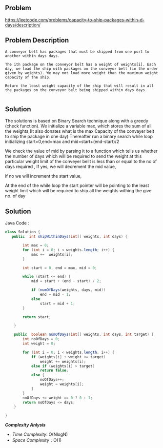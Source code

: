 ## Problem

https://leetcode.com/problems/capacity-to-ship-packages-within-d-days/description/

## Problem Description

```
A conveyor belt has packages that must be shipped from one port to another within days days.

The ith package on the conveyor belt has a weight of weights[i]. Each day, we load the ship with packages on the conveyor belt (in the order given by weights). We may not load more weight than the maximum weight capacity of the ship.

Return the least weight capacity of the ship that will result in all the packages on the conveyor belt being shipped within days days.


```

## Solution

The solutions is based on Binary Search technique along with a greedy (check function). We initialize a variable max, which stores the sum of all the weights,(It also donates what is the max Capacity of the convayer belt to ship the package in one day)
Thereafter run a binary search while loop initializing start=0,end=max and
mid=start+(end-start)/2

We check the value of mid by parsing it to a function which tells us whether the number of days which will be required to send the weight at this particular weight limit of the conveyer bellt is less than or equal to the no of days required , If yes, we will decrement the mid value,

if no we will increment the start value,

At the end of the while loop the start pointer will be pointing to the least weight limit which will be required to ship all the weights withing the give no. of day

## Solution

Java Code :

```java
class Solution {
   public  int shipWithinDays(int[] weights, int days) {

        int max = 0;
        for (int i = 0; i < weights.length; i++) {
            max +=  weights[i];
        }

        int start = 0, end = max, mid = 0;

        while (start <= end) {
            mid = start + (end - start) / 2;

            if (numOfDays(weights, days, mid))
                end = mid - 1;
            else
                start = mid + 1;
        }

        return start;

    }

    public  boolean numOfDays(int[] weights, int days, int target) {
        int noOfDays = 0;
        int weight = 0;

        for (int i = 0; i < weights.length; i++) {
            if (weights[i] + weight <= target)
                weight += weights[i];
            else if (weights[i] > target)
                return false;
            else {
                noOfDays++;
                weight = weights[i];
            }
        }
        noOfDays += weight == 0 ? 0 : 1;
        return noOfDays <= days;
    }

}
```

**_Complexity Anlysis_**

- _Time Complexity_: O(NlogN)
- _Space Complexity_：O(1)
